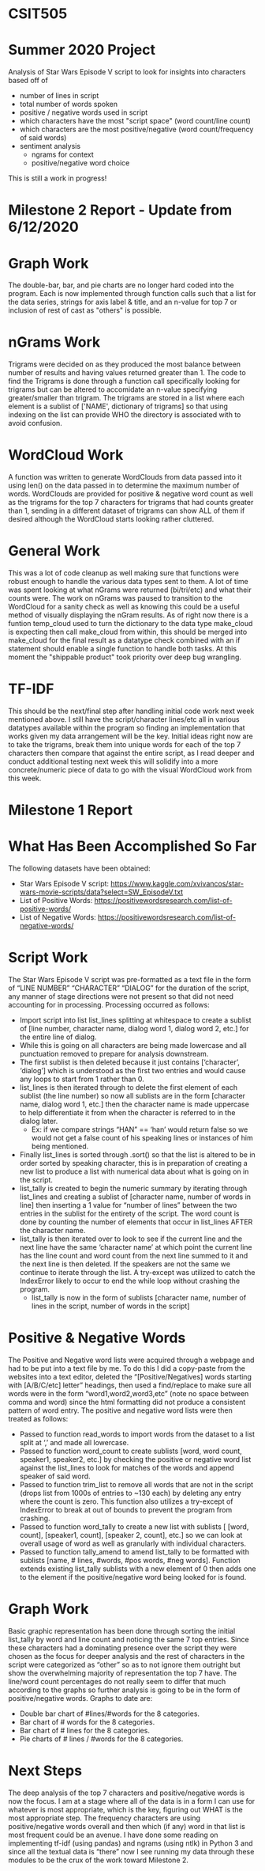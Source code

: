 # CSIT505
# Summer 2020 Project
Analysis of Star Wars Episode V script to look for insights into characters based off of
  - number of lines in script
  - total number of words spoken
  - positive / negative words used in script
  - which characters have the most "script space" (word count/line count)
  - which characters are the most positive/negative (word count/frequency of said words)
  - sentiment analysis
      - ngrams for context
      - positive/negative word choice
      
This is still a work in progress!
#
#
# Milestone 2 Report - Update from 6/12/2020
#
# Graph Work
The double-bar, bar, and pie charts are no longer hard coded into the program.  Each is now implemented through function calls such that a list for the data series, strings for axis label & title, and an n-value for top 7 or inclusion of rest of cast as "others" is possible.

# nGrams Work
Trigrams were decided on as they produced the most balance between number of results and having values returned greater than 1.  The code to find the Trigrams is done through a function call specifically looking for trigrams but can be altered to accomidate an n-value specifying greater/smaller than trigram.  The trigrams are stored in a list where each element is a sublist of ['NAME', dictionary of trigrams] so that using indexing on the list can provide WHO the directory is associated with to avoid confusion.

# WordCloud Work
A function was written to generate WordClouds from data passed into it using len() on the data passed in to determine the maximum number of words.  WordClouds are provided for positive & negative word count as well as the trigrams for the top 7 characters for trigrams that had counts greater than 1, sending in a different dataset of trigrams can show ALL of them if desired although the WordCloud starts looking rather cluttered.

# General Work
This was a lot of code cleanup as well making sure that functions were robust enough to handle the various data types sent to them.  A lot of time was spent looking at what nGrams were returned (bi/tri/etc) and what their counts were.  The work on nGrams was paused to transition to the WordCloud for a sanity check as well as knowing this could be a useful method of visually displaying the nGram results.  As of right now there is a funtion temp_cloud used to turn the dictionary to the data type make_cloud is expecting then call make_cloud from within, this should be merged into make_cloud for the final result as a datatype check combined with an if statement should enable a single function to handle both tasks.  At this moment the "shippable product" took priority over deep bug wrangling.

# TF-IDF
This should be the next/final step after handling initial code work next week mentioned above.  I still have the script/character lines/etc all in various datatypes available within the program so finding an implementation that works given my data arrangement will be the key.  Initial ideas right now are to take the trigrams, break them into unique words for each of the top 7 characters then compare that against the entire script, as I read deeper and conduct additional testing next week this will solidify into a more concrete/numeric piece of data to go with the visual WordCloud work from this week.
#
#
# Milestone 1 Report
# What Has Been Accomplished So Far
The following datasets have been obtained:
  - Star Wars Episode V script: https://www.kaggle.com/xvivancos/star-wars-movie-scripts/data?select=SW_EpisodeV.txt
  - List of Positive Words: https://positivewordsresearch.com/list-of-positive-words/
  - List of Negative Words: https://positivewordsresearch.com/list-of-negative-words/

# Script Work
The Star Wars Episode V script was pre-formatted as a text file in the form of “LINE NUMBER” “CHARACTER” “DIALOG” for the duration of the script, any manner of stage directions were not present so that did not need accounting for in processing.  Processing occurred as follows:
  - Import script into list list_lines splitting at whitespace to create a sublist of [line number, character name, dialog word 1, dialog word 2, etc.] for the entire line of dialog.
  - While this is going on all characters are being made lowercase and all punctuation removed to prepare for analysis downstream.
  - The first sublist is then deleted because it just contains [‘character’, ‘dialog’] which is understood as the first two entries and would cause any loops to start from 1 rather than 0.
  - list_lines is then iterated through to delete the first element of each sublist (the line number) so now all sublists are in the form [character name, dialog word 1, etc.] then the character name is made uppercase to help differentiate it from when the character is referred to in the dialog later.
    - Ex: if we compare strings “HAN” == ‘han’ would return false so we would not get a false count of his speaking lines or instances of him being mentioned.
  - Finally list_lines is sorted through .sort() so that the list is altered to be in order sorted by speaking character, this is in preparation of creating a new list to produce a list with numerical data about what is going on in the script.
  - list_tally is created to begin the numeric summary by iterating through list_lines and creating a sublist of [character name, number of words in line] then inserting a 1 value for “number of lines” between the two entries in the sublist for the entirety of the script.  The word count is done by counting the number of elements that occur in list_lines AFTER the character name.
  - list_tally is then iterated over to look to see if the current line and the next line have the same ‘character name’ at which point the current line has the line count and word count from the next line summed to it and the next line is then deleted.  If the speakers are not the same we continue to iterate through the list.  A try-except was utilized to catch the IndexError likely to occur to end the while loop without crashing the program.
    - list_tally is now in the form of sublists [character name, number of lines in the script, number of words in the script]

# Positive & Negative Words
The Positive and Negative word lists were acquired through a webpage and had to be put into a text file by me.   To do this I did a copy-paste from the websites into a text editor, deleted the “[Positive/Negatives] words starting with [A/B/C/etc] letter” headings, then used a find/replace to make sure all words were in the form “word1,word2,word3,etc” (note no space between comma and word) since the html formatting did not produce a consistent pattern of word entry.  The positive and negative word lists were then treated as follows:
  - Passed to function read_words to import words from the dataset to a list split at ‘,’ and made all lowercase.
  - Passed to function word_count to create sublists [word, word count, speaker1, speaker2, etc.] by checking the positive or negative word list against the list_lines to look for matches of the words and append speaker of said word.
  - Passed to function trim_list to remove all words that are not in the script (drops list from 1000s of entries to ~130 each) by deleting any entry where the count is zero.  This function also utilizes a try-except of IndexError to break at out of bounds to prevent the program from crashing.
  - Passed to function word_tally to create a new list with sublists [ [word, count], [speaker1, count], [speaker 2, count], etc.] so we can look at overall usage of word as well as granularly with individual characters.
  - Passed to function tally_amend to amend list_tally to be formatted with sublists [name, # lines, #words, #pos words, #neg words].  Function extends existing list_tally sublists with a new element of 0 then adds one to the element if the positive/negative word being looked for is found.

# Graph Work
Basic graphic representation has been done through sorting the initial list_tally by word and line count and noticing the same 7 top entries.  Since these characters had a dominating presence over the script they were chosen as the focus for deeper analysis and the rest of characters in the script were categorized as “other” so as to not ignore them outright but show the overwhelming majority of representation the top 7 have.  The line/word count percentages do not really seem to differ that much according to the graphs so further analysis is going to be in the form of positive/negative words.  Graphs to date are:
  - Double bar chart of #lines/#words for the 8 categories.
  - Bar chart of # words for the 8 categories.
  - Bar chart of # lines for the 8 categories.
  - Pie charts of # lines / #words for the 8 categories.

# Next Steps
The deep analysis of the top 7 characters and positive/negative words is now the focus.  I am at a stage where all of the data is in a form I can use for whatever is most appropriate, which is the key, figuring out WHAT is the most appropriate step.  The frequency characters are using positive/negative words overall and then which (if any) word in that list is most frequent could be an avenue.  I have done some reading on implementing tf-idf (using pandas) and ngrams (using ntlk) in Python 3 and since all the textual data is “there” now I see running my data through these modules to be the crux of the work toward Milestone 2.
